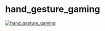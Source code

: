 # hand_gesture_gaming

[![hand_gesture_gaming](https://img.youtube.com/vi/EvZ9_80O5-E/0.jpg)](https://www.youtube.com/watch?v=EvZ9_80O5-E)
